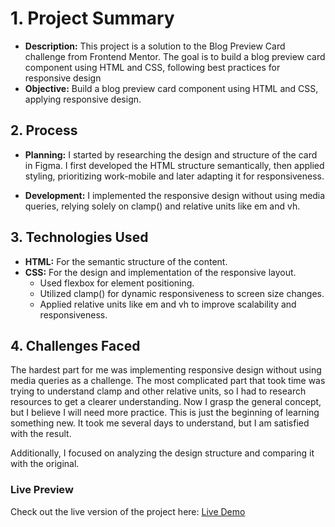 # 1. Project Summary
- **Description:** This project is a solution to the Blog Preview Card challenge from Frontend Mentor. The goal is to build a blog preview card component using HTML and CSS, following best practices for responsive design
- **Objective:** Build a blog preview card component using HTML and CSS, applying responsive design.

## 2. Process
- **Planning:**
I started by researching the design and structure of the card in Figma.
I first developed the HTML structure semantically, then applied styling, prioritizing work-mobile and later adapting it for responsiveness.

- **Development:**
I implemented the responsive design without using media queries, relying solely on clamp() and relative units like em and vh.

## 3. Technologies Used
- **HTML:** For the semantic structure of the content.
- **CSS:** For the design and implementation of the responsive layout.
  - Used flexbox for element positioning.
  - Utilized clamp() for dynamic responsiveness to screen size changes.
  - Applied relative units like em and vh to improve scalability and responsiveness.


## 4. Challenges Faced
The hardest part for me was implementing responsive design without using media queries as a challenge. The most complicated part that took time was trying to understand clamp and other relative units, so I had to research resources to get a clearer understanding. Now I grasp the general concept, but I believe I will need more practice. This is just the beginning of learning something new. It took me several days to understand, but I am satisfied with the result.

Additionally, I focused on analyzing the design structure and comparing it with the original.

### Live Preview
Check out the live version of the project here: [Live Demo](https://manorcoder.github.io/blog-preview-card/)
